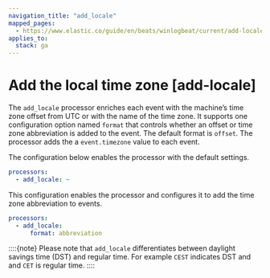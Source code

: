 ```yaml
---
navigation_title: "add_locale"
mapped_pages:
  - https://www.elastic.co/guide/en/beats/winlogbeat/current/add-locale.html
applies_to:
  stack: ga
---
```


# Add the local time zone [add-locale]


The `add_locale` processor enriches each event with the machine’s time zone offset from UTC or with the name of the time zone. It supports one configuration option named `format` that controls whether an offset or time zone abbreviation is added to the event. The default format is `offset`. The processor adds the a `event.timezone` value to each event.

The configuration below enables the processor with the default settings.

```yaml
processors:
  - add_locale: ~
```

This configuration enables the processor and configures it to add the time zone abbreviation to events.

```yaml
processors:
  - add_locale:
      format: abbreviation
```

::::{note}
Please note that `add_locale` differentiates between daylight savings time (DST) and regular time. For example `CEST` indicates DST and and `CET` is regular time.
::::


